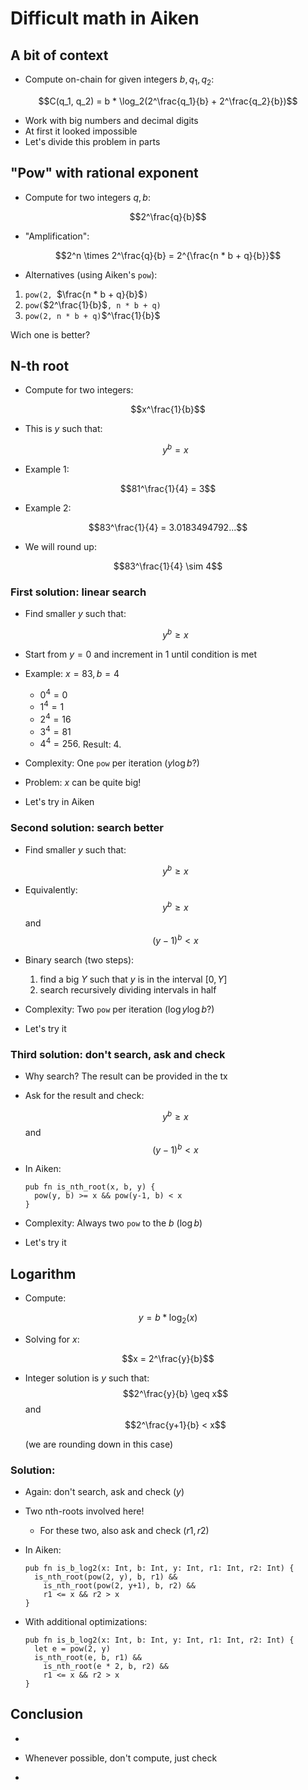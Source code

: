 # Difficult math in Aiken

## A bit of context

* Compute on-chain for given integers $b, q_1, q_2$:

$$C(q_1, q_2) = b * \log_2(2^\frac{q_1}{b} + 2^\frac{q_2}{b})$$

* Work with big numbers and decimal digits
* At first it looked impossible
* Let's divide this problem in parts

## "Pow" with rational exponent

* Compute for two integers $q, b$:

$$2^\frac{q}{b}$$

* "Amplification":

$$2^n \times 2^\frac{q}{b} = 2^{\frac{n * b + q}{b}}$$


* Alternatives (using Aiken's `pow`):
1. `pow(2, `$\frac{n * b + q}{b}$`)`
2. `pow(`$2^\frac{1}{b}$`, n * b + q)`
3. `pow(2, n * b + q)`$^\frac{1}{b}$

Wich one is better?

## N-th root

* Compute for two integers:

$$x^\frac{1}{b}$$

* This is $y$ such that:

  $$y^b = x$$

* Example 1:

$$81^\frac{1}{4} = 3$$

* Example 2:

$$83^\frac{1}{4} = 3.0183494792...$$

* We will round up:

$$83^\frac{1}{4} \sim 4$$

### First solution: linear search

* Find smaller $y$ such that:

    $$y^b \geq x$$

* Start from $y = 0$ and increment in 1 until condition is met

* Example: $x = 83, b = 4$

  - $0^4 = 0$
  - $1^4 = 1$
  - $2^4 = 16$
  - $3^4 = 81$
  - $4^4 = 256$. Result: 4.

* Complexity: One `pow` per iteration ($y \log b$?)

* Problem: $x$ can be quite big!

* Let's try in Aiken

### Second solution: search better

* Find smaller $y$ such that:

    $$y^b \geq x$$

* Equivalently:
    $$y^b \geq x$$
  and  
    $$(y-1)^b < x$$

* Binary search (two steps):

  1. find a big $Y$ such that $y$ is in the interval $[0,Y]$
  2. search recursively dividing intervals in half

* Complexity: Two `pow` per iteration ($\log y \log b$?)

* Let's try it

### Third solution: don't search, ask and check

* Why search? The result can be provided in the tx

* Ask for the result and check:

    $$y^b \geq x$$
  and  
    $$(y-1)^b < x$$

* In Aiken:

  ```
  pub fn is_nth_root(x, b, y) {
    pow(y, b) >= x && pow(y-1, b) < x
  }
  ```

* Complexity: Always two `pow` to the $b$ ($\log b$)

* Let's try it


## Logarithm

* Compute:

$$y = b * \log_2(x)$$

* Solving for $x$:

$$x = 2^\frac{y}{b}$$

* Integer solution is $y$ such that:
  $$2^\frac{y}{b} \geq x$$
  and
  $$2^\frac{y+1}{b} < x$$

  (we are rounding down in this case)


### Solution: 

* Again: don't search, ask and check ($y$)

* Two nth-roots involved here!

  * For these two, also ask and check ($r1, r2$)

* In Aiken:
  ```
  pub fn is_b_log2(x: Int, b: Int, y: Int, r1: Int, r2: Int) {
    is_nth_root(pow(2, y), b, r1) &&
      is_nth_root(pow(2, y+1), b, r2) &&
      r1 <= x && r2 > x
  }
  ```

* With additional optimizations:
  ```
  pub fn is_b_log2(x: Int, b: Int, y: Int, r1: Int, r2: Int) {
    let e = pow(2, y)
    is_nth_root(e, b, r1) &&
      is_nth_root(e * 2, b, r2) &&
      r1 <= x && r2 > x
  }
  ```

## Conclusion

* 

* Whenever possible, don't compute, just check

* 

